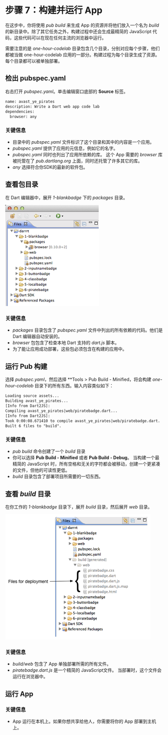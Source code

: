 # 步骤 7：构建并运行 App

在这步中，你将使用 *pub build* 来生成 App 的资源并将他们放入一个名为 *build* 的新目录中。除了其它任务之外，构建过程中还会生成最精简的 JavaScript 代码，这些代码可以在现在任何主流的浏览器中运行。

需要注意的是 *one-hour-codelab* 目录包含几个目录，分别对应每个步骤，他们都被当做 one-hour-codelab 应用的一部分。构建过程为每个目录生成了资源。每个目录都可以被单独部署。

## 检出 pubspec.yaml

右击打开 *pubspec.yaml*。单击编辑窗口底部的 **Source** 标签。

```
name: avast_ye_pirates
description: Write a Dart web app code lab
dependencies:
  browser: any
```

### 关键信息

* 目录中的 *pubspec.yaml* 文件标识了这个目录和其中的内容是一个应用。
* *pubspec.yaml* 提供了应用的元信息，例如它的名字。
* *pubspec.yaml* 同时也列出了应用所依赖的库。 这个 App 需要的 *browser* 库被托管在了 *pub.dartlang.org* 上面，同时还托管了许多其它的库。
* *any* 选择符合你SDK的最新的软件包。

## 查看包目录

在 Dart 编辑器中，展开 *1-blankbadge* 下的 *packages* 目录。

![pic1](images/learn-dart-in-minutes-build-and-run-pic1.png)

### 关键信息

* *packages* 目录包含了 *pubspec.yaml* 文件中列出的所有依赖的代码。他们是 Dart 编辑器自动安装的。
* *browser* 包包含了检查本地 Dart 支持的 *dart.js* 脚本。
* 为了能让应用成功部署，这些包必须包含在构建的应用中。

## 运行 Pub 构建

选择 *pubspec.yaml*，然后选择 **Tools > Pub Build - Minified，将会构建 *one-hour-codelab* 目录下的所有东西。输入内容类似如下：

```
Loading source assets...
Building avast_ye_pirates...
[Info from Dart2JS]:
Compiling avast_ye_pirates|web/piratebadge.dart...
[Info from Dart2JS]:
Took 0:00:08.671410 to compile avast_ye_pirates|web/piratebadge.dart.
Built 6 files to "build".
```

### 关键信息

* *pub build* 命令创建了一个 *build* 目录
* 你可以选择 **Pub Build - Minified** 或者 **Pub Build - Debug**。 当构建一个最精简的 JavaScript 时，所有空格和无关的字符都会被移动，创建一个更紧凑的文件，但他的可读性更低。
* *build* 目录包含了部署项目所需要的一切东西。

## 查看 *build* 目录

在你工作的 *1-blankbadge* 目录下，展开 *build* 目录，然后展开 *web* 目录。

![pic2](images/learn-dart-in-minutes-build-and-run-pic2.png)

### 关键信息

* *build/web* 包含了 App 单独部署所需的所有文件。
* *piratebadge.dart.js* 是一个精简的 JavaScript文件。 当部署时，这个文件会运行在浏览器中。

## 运行 App

### 关键信息

* App 运行在本机上。如果你想共享给他人，你需要将你的 App 部署到主机上。